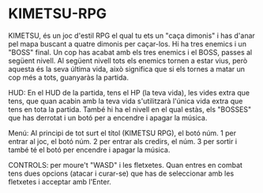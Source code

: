 # KIMETSU-RPG

KIMETSU, és un joc d'estil RPG el qual tu ets un "caça dimonis" i has d'anar pel mapa buscant a quatre dimonis per caçar-los. Hi ha tres enemics i un "BOSS" final.
Un cop has acabat amb els tres enemics i el BOSS, passes al següent nivell. Al següent nivell tots els enemics tornen a estar vius, però aquesta és la seva última vida, això significa que si els tornes a matar un cop més a tots, guanyaràs la partida. 

HUD: En el HUD de la partida, tens el HP (la teva vida), les vides extra que tens, que quan acabin amb la teva vida s'utilitzarà l'única vida extra que tens en tota la partida. També hi ha el nivell en el qual estàs, els "BOSSES" que has derrotat i un botó per a encendre i apagar la música.

Menú: Al principi de tot surt el títol (KIMETSU RPG), el botó núm. 1 per entrar al joc, el botó núm. 2 per entrar als credirs, el núm. 3 per sortir i també té el botó per encendre i apagar la música.

CONTROLS: per moure't "WASD" i les fletxetes. Quan entres en combat tens dues opcions (atacar i curar-se) que has de seleccionar amb les fletxetes i acceptar amb l'Enter.
